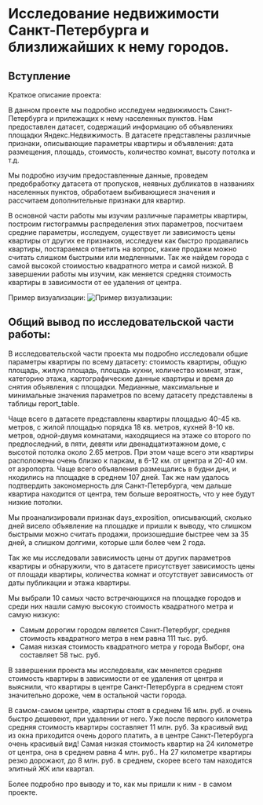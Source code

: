 # Исследование недвижимости Санкт-Петербурга и близлижайших к нему городов.

## Вступление
Краткое описание проекта:

В данном проекте мы подробно исследуем недвижимость Санкт-Петербурга и прилежащих к нему населенных пунктов. Нам предоставлен датасет, содержащий информацию об объявлениях площадки Яндекс.Недвижимость. В датасете представлены различные признаки, описывающие параметры квартиры и объявления: дата размещения, площадь, стоимость, количество комнат, высоту потолка и т.д.

Мы подробно изучим предоставленные данные, проведем предобработку датасета от пропусков, неявных дубликатов в названиях населенных пунктов, обработаем выбивающиеся значения и рассчитаем дополнительные признаки для квартир.

В основной части работы мы изучим различные параметры квартиры, построим гистограммы распределения этих параметров, посчитаем средние параметры, исследуем, существует ли зависимость цены квартиры от других ее признаков, исследуем как быстро продавались квартиры, постараемся ответить на вопрос, какие продажи можно считать слишком быстрыми или медленными. Так же найдем города с самой высокой стоимостью квадратного метра и самой низкой. В завершении работы мы изучим, как меняется средняя стоимость квартиры в зависимости от ее удаления от центра.

Пример визуализации:
![Пример визуализации:](https://user-images.githubusercontent.com/109238063/197010244-54eab42d-1d11-40ed-8436-69604f2bd7c7.png)

## Общий вывод по исследовательской части работы:
В исследовательской части проекта мы подробно исследовали общие параметры квартиры по всему датасету: стоимость квартиры, общую площадь, жилую площадь, площадь кухни, количество комнат, этаж, категорию этажа, картографические данные квартиры и время до снятия объявления с площадки. Медианные, максимальные и минимальные значения параметров по всему датасету представлены в таблицы report_table.

Чаще всего в датасете представлены квартиры площадью 40-45 кв. метров, с жилой площадью порядка 18 кв. метров, кухней 8-10 кв. метров, одной-двумя комнатами, находящиеся на этаже со второго по предпоследний, в пяти, девяти или двенадцатиэтажном доме, с высотой потолка около 2.65 метров. При этом чаще всего эти квартиры расположены очень близко к паркам, в 6-12 км. от центра и 20-40 км. от аэропорта. Чаще всего объявления размещались в будни дни, и нходились на площадке в среднем 107 дней. Так же нам удалось подтвердить закономерность для Санкт-Петербурга, чем дальше квартира находится от центра, тем больше вероятность, что у нее будут низкие потолки.

Мы проанализировали признак days_exposition, описывающий, сколько дней висело объявление на площадке и пришли к выводу, что слишком быстрыми можно считать продажи, произошедшие быстрее чем за 35 дней, а слишком долгими, которые шли более чем 2 года.

Так же мы исследовали зависимость цены от других параметров квартиры и обнаружили, что в датасете присутствует зависимость цены от площади квартиры, количества комнат и отсутствует зависимость от даты публикации и этажа квартиры.

Мы выбрали 10 самых часто встречающихся на площадке городов и среди них нашли самую высокую стоимость квадратного метра и самую низкую:  
* Самым дорогим городом является Санкт-Петербург, средняя стоимость квадратного метра в нем равна 111 тыс. руб.
* Самая низкая стоимость квадратного метра у города Выборг, она составляет 58 тыс. руб.

В завершении проекта мы исследовали, как меняется средняя стоимость квартиры в зависимости от ее удаления от центра и выяснили, что квартиры в центре Санкт-Петербурга в среднем стоят значительно дороже, чем в остальной части города.

В самом-самом центре, квартиры стоят в среднем 16 млн. руб. и очень быстро дешевеют, при удалении от него. Уже после первого километра средняя стоимость квартиры составляет 11 млн. руб. За красивый вид из окна приходится очень дорого платить, а в центре Санкт-Петербурга очень красивый вид! Самая низкая стоимость квартир на 24 километре от центра, она в среднем равна 4 млн. руб.. На 27 километре квартиры резко дорожают, до 8 млн. руб. в среднем, скорее всего там находится элитный ЖК или квартал.

Более подробно про выводу и то, как мы пришли к ним - в самом проекте.

